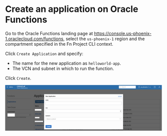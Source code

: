 # Create an application on Oracle Functions

Go to the Oracle Functions landing page at https://console.us-phoenix-1.oraclecloud.com/functions, select the `us-phoenix-1` region and the compartment specified in the Fn Project CLI context.

Click `Create Application` and specify:

- The name for the new application as `helloworld-app`.
- The VCN and subnet in which to run the function.

Click `Create`.

![](images/create-application.jpg "Create Application")